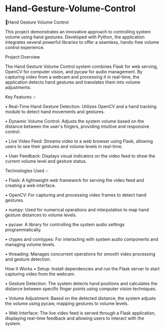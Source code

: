 # Hand-Gesture-Volume-Control
🚀Hand Gesture Volume Control

This project demonstrates an innovative approach to controlling system volume using hand gestures. Developed with Python, the application integrates several powerful libraries to offer a seamless, hands-free volume control experience.

Project Overview

The Hand Gesture Volume Control system combines Flask for web serving, OpenCV for computer vision, and pycaw for audio management. By capturing video from a webcam and processing it in real-time, the application detects hand gestures and translates them into volume adjustments.

Key Features :- 

• Real-Time Hand Gesture Detection: Utilizes OpenCV and a hand tracking module to detect hand movements and gestures.

• Dynamic Volume Control: Adjusts the system volume based on the distance between the user's fingers, providing intuitive and responsive control.

• Live Video Feed: Streams video to a web browser using Flask, allowing users to see their gestures and volume levels in real-time.

• User Feedback: Displays visual indicators on the video feed to show the current volume level and gesture status.


Technologies Used :-

• Flask: A lightweight web framework for serving the video feed and creating a web interface.

• OpenCV: For capturing and processing video frames to detect hand gestures.

• numpy: Used for numerical operations and interpolation to map hand gesture distances to volume levels.

• pycaw: A library for controlling the system audio settings programmatically.

• ctypes and comtypes: For interacting with system audio components and managing volume levels.

• threading: Manages concurrent operations for smooth video processing and gesture detection.


How It Works
• Setup: Install dependencies and run the Flask server to start capturing video from the webcam.

• Gesture Detection: The system detects hand positions and calculates the distance between specific finger points using computer vision techniques.

• Volume Adjustment: Based on the detected distance, the system adjusts the volume using pycaw, mapping gestures to volume levels.

• Web Interface: The live video feed is served through a Flask application, displaying real-time feedback and allowing users to interact with the system.

